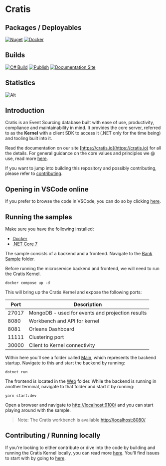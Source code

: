 # Cratis

## Packages / Deployables

[![Nuget](https://img.shields.io/nuget/v/Cratis?logo=nuget)](http://nuget.org/packages/cratis)
[![Docker](https://img.shields.io/docker/v/cratis/cratis?label=Cratis%20Kernel&logo=docker&sort=semver)](https://hub.docker.com/r/cratis/cratis)

## Builds

[![C# Build](https://github.com/cratis/Cratis/actions/workflows/dotnet-build.yml/badge.svg)](https://github.com/Cratis/Cratis/actions/workflows/dotnet-build.yml)
[![Publish](https://github.com/cratis/Cratis/actions/workflows/publish.yml/badge.svg)](https://github.com/Cratis/Cratis/actions/workflows/publish.yml)
[![Documentation Site](https://github.com/cratis/Cratis/actions/workflows/pages.yml/badge.svg)](https://github.com/Cratis/Cratis/actions/workflows/pages.yml)

## Statistics

![Alt](https://repobeats.axiom.co/api/embed/552921f84632f2b5d78bfc34af351af69fdbc15b.svg "Repobeats analytics image")

## Introduction

Cratis is an Event Sourcing database built with ease of use, productivity, compliance and maintainability in mind.
It provides the core server, referred to as the **Kernel** with a client SDK to access it (.NET only for the time being) and tooling
built into it.

Read the documentation on our site [https://cratis.io](https://cratis.io) for all the details.
For general guidance on the core values and principles we @ use, read more [here](https://github.com/Cratis/.github/blob/main/profile/README.md).

If you want to jump into building this repository and possibly contributing, please refer to [contributing](./Documentation/contributing.md).

## Opening in VSCode online

If you prefer to browse the code in VSCode, you can do so by clicking [here](https://vscode.dev/github/cratis/Cratis).

## Running the samples

Make sure you have the following installed:

- [Docker](https://www.docker.com/products/docker-desktop)
- [.NET Core 7](https://dotnet.microsoft.com/download/dotnet/7.0)

The sample consists of a backend and a frontend.
Navigate to the [Bank Sample](./Samples/Banking/Bank) folder.

Before running the microservice backend and frontend, we will need to run the Cratis Kernel.

```shell
docker compose up -d
```

This will bring up the Cratis Kernel and expose the following ports:

| Port | Description |
| ---- | ----------- |
| 27017 | MongoDB - used for events and projection results |
| 8080 | Workbench and API for kernel |
| 8081 | Orleans Dashboard |
| 11111 | Clustering port |
| 30000 | Client to Kernel connectivity |

Within here you'll see a folder called [Main](./Samples/Banking/Bank/Main), which represents the backend startup.
Navigate to this and start the backend by running:

```shell
dotnet run
```

The frontend is located in the [Web](./Samples/Banking/Bank/Web) folder. While the backend is running in another terminal,
navigate to that folder and start it by running:

```shell
yarn start:dev
```

Open a browser and navigate to [http://localhost:9100/](http://localhost:9100/) and you can start playing
around with the sample.

> Note: The Cratis workbench is available [http://localhost:8080/](http://localhost:8080/)

## Contributing / Running locally

If you're looking to either contribute or dive into the code by building and running the Cratis Kernel locally,
you can read more [here](./Documentation/contributing.md). You'll find issues to start with by going to [here](https://github.com/cratis/Cratis/contribute).
